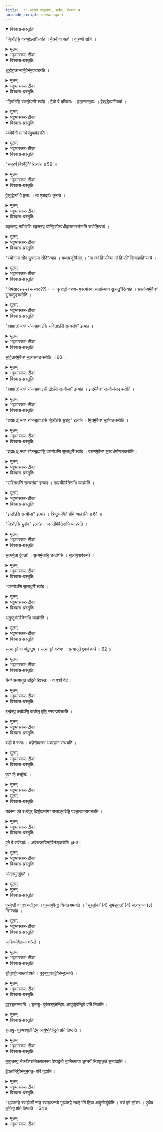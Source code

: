 ```yaml
---
title:  १० आसने समुपवेशः, सर्वैस्  सेव्यत्वं च
unicode_script: devanagari
---
```



<details open><summary>विश्वास-प्रस्तुतिः</summary>

"मि॒त्रो॑ऽसि॒ वरु॑णो॒ऽसी"त्या॑ह ।
मै॒त्रव्ँ वा अहः॑ ।
वा॒रु॒णी रात्रिः॑ ।
</details>

<details><summary>मूलम्</summary>

"मि॒त्रो॑ऽसि॒ वरु॑णो॒ऽसी"त्या॑ह ।
मै॒त्रव्ँ वा अहः॑ ।
वा॒रु॒णी रात्रिः॑ ।
</details>

<details><summary>भट्टभास्कर-टीका</summary>

1 अथ वेश्वदेव्यामिक्षायां यजमानो दक्षिणं सव्यं च बाहुमुपावहरते - मित्रोसीत्यादि ॥ मित्रशब्दस्य सूर्यवाचित्वात्तन्नाम्ना व्यवहृतस्य दक्षिणबाहोरहोरूपत्वं, वरुणशब्दस्यान्यकारवदावरणवाचित्वात् तन्नाम्ना व्यवहृतस्य रात्रिरूपत्वमिति भावः ।
</details>

<details open><summary>विश्वास-प्रस्तुतिः</summary>

अ॒हो॒रा॒त्राभ्या॑मे॒वैन॑मु॒पाव॑हरति ।
</details>

<details><summary>मूलम्</summary>

अ॒हो॒रा॒त्राभ्या॑मे॒वैन॑मु॒पाव॑हरति ।
</details>

<details><summary>भट्टभास्कर-टीका</summary>

अहोरात्राभ्यामेनं दक्षिण सव्यं चोपावहरति ।
</details>

<details open><summary>विश्वास-प्रस्तुतिः</summary>

"मि॒त्रो॑ऽसि॒ वरु॑णो॒ऽसी"त्या॑ह ।
मै॒त्रो वै दख्षि॑णः ।
वा॒रु॒णस्स॒व्यः ।
वै॒श्व॒दे॒व्या॑मिख्षा᳚ ।
</details>

<details><summary>मूलम्</summary>

"मि॒त्रो॑ऽसि॒ वरु॑णो॒ऽसी"त्या॑ह ।
मै॒त्रो वै दख्षि॑णः ।
वा॒रु॒णस्स॒व्यः ।
वै॒श्व॒दे॒व्या॑मिख्षा᳚ ।
</details>

<details><summary>भट्टभास्कर-टीका</summary>

किंच - मैत्रो दक्षिणो हस्तः प्राथम्यात् । सव्यो वारुणः संवृतत्वात्, आमिक्षा च वैश्वदेवी, विश्वेषु देवेषु चान्तर्भूतौ मित्रावरुणौ ।
</details>

<details open><summary>विश्वास-प्रस्तुतिः</summary>

स्वमे॒वैनौ॑ भाग॒धेय॑मु॒पाव॑हरति ।
</details>

<details><summary>मूलम्</summary>

स्वमे॒वैनौ॑ भाग॒धेय॑मु॒पाव॑हरति ।
</details>

<details><summary>भट्टभास्कर-टीका</summary>

तस्मात् स्वं भागधेयं भजनीयं संबन्धिनं संतानं प्रति मित्रं वरुणं च एतौ हस्तावुपावहरति ॥
</details>

<details open><summary>विश्वास-प्रस्तुतिः</summary>

"सम॒हव्ँ विश्वै᳚र्दे॒वै"रित्या॑ह ॥ 59 ॥  
</details>

<details><summary>मूलम्</summary>

"सम॒हव्ँ विश्वै᳚र्दे॒वै"रित्या॑ह ॥ 59 ॥  
</details>

<details><summary>भट्टभास्कर-टीका</summary>

2 समहमिति तामभिमृशति ॥
</details>

<details open><summary>विश्वास-प्रस्तुतिः</summary>

वै॒श्व॒दे॒व्यो॑ वै प्र॒जाः ।
ता ए॒वाद्या᳚ᳵ कुरुते ।
</details>

<details><summary>मूलम्</summary>

वै॒श्व॒दे॒व्यो॑ वै प्र॒जाः ।
ता ए॒वाद्या᳚ᳵ कुरुते ।
</details>

<details><summary>भट्टभास्कर-टीका</summary>

वैश्वदेव्यः प्रजास्सर्वदेवसाधारणत्वात् । तास्सर्वा आद्या आत्मनो भोग्याः करदाः कुरुते ॥
</details>

<details open><summary>विश्वास-प्रस्तुतिः</summary>

ख्ष॒त्त्रस्य॒ नाभि॑रसि ख्ष॒त्त्रस्य॒ योनि॑र॒सीत्य॑धीवा॒समास्तृ॑णाति सयोनि॒त्वाय॑ ।
</details>

<details><summary>मूलम्</summary>

ख्ष॒त्त्रस्य॒ नाभि॑रसि ख्ष॒त्त्रस्य॒ योनि॑र॒सीत्य॑धीवा॒समास्तृ॑णाति सयोनि॒त्वाय॑ ।
</details>

<details><summary>भट्टभास्कर-टीका</summary>

3 क्षत्रस्य नाभिरसीति आसन्दीं मिनोति ॥ क्षत्रस्य योनि सीत्यधीवासमास्तृणातीत्येके । सयोनित्वाय यजमानस्य सयोनित्वख्यापनाय ॥
</details>

<details open><summary>विश्वास-प्रस्तुतिः</summary>

"स्यो॒नामा सी॑द सु॒षदा॒मा सी॒दे"त्या॑ह ।
य॒था॒य॒जुरे॒वैतत् ।
"मा त्वा॑ हिꣳसी॒न्मा मा॑ हिꣳसी॒"दित्या॒हाहिꣳ॑सायै ।
</details>

<details><summary>मूलम्</summary>

"स्यो॒नामा सी॑द सु॒षदा॒मा सी॒दे"त्या॑ह ।
य॒था॒य॒जुरे॒वैतत् ।
"मा त्वा॑ हिꣳसी॒न्मा मा॑ हिꣳसी॒"दित्या॒हाहिꣳ॑सायै ।
</details>

<details><summary>भट्टभास्कर-टीका</summary>

4 स्योनामिति तत्रासीदन्तमनुमन्त्रयते ॥ स्योनत्वादि यथा यजुर्वदति तथा तद्भवत्येव ॥
</details>

<details open><summary>विश्वास-प्रस्तुतिः</summary>

"निष॑साद+++(←स्वरः??)+++ धृ॒तव्र॑तो॒ वरु॑णᳶ प॒स्त्या᳚स्वा साम्रा᳚ज्याय सु॒क्रतु॒"रित्या॑ह ।
साम्रा᳚ज्यमे॒वैनꣳ॑ सु॒क्रतु॑ङ्करोति ।
</details>

<details><summary>मूलम्</summary>

"निष॑साद धृ॒तव्र॑तो॒ वरु॑णᳶ प॒स्त्या᳚स्वा साम्रा᳚ज्याय सु॒क्रतु॒"रित्या॑ह ।
साम्रा᳚ज्यमे॒वैनꣳ॑ सु॒क्रतु॑ङ्करोति ।
</details>

<details><summary>भट्टभास्कर-टीका</summary>

5 निषसादेति आसीनमभिमन्त्रयते ॥ साम्राज्यं सम्राजम् । स्वार्थे ष्यञ्, चातुर्वर्ण्यादित्वात् । साम्राज्यवन्तं वा । 'क्रत्वादयश्च'इत्युत्तरपदाद्युदात्तत्वम् ॥
</details>

<details open><summary>विश्वास-प्रस्तुतिः</summary>

"ब्रह्मा(३)न्त्वꣳ रा॑जन्ब्र॒ह्माऽसि॑ सवि॒ताऽसि॑ स॒त्यस॑व॒" इत्या॑ह ।
</details>

<details><summary>मूलम्</summary>

"ब्रह्मा(३)न्त्वꣳ रा॑जन्ब्र॒ह्माऽसि॑ सवि॒ताऽसि॑ स॒त्यस॑व॒" इत्या॑ह ।
</details>

<details><summary>भट्टभास्कर-टीका</summary>

6 ऋत्विक्षु रत्निषु च सर्वतः पर्युपविष्टेष्वध्वर्युं राजाऽभिमन्त्रयते - ब्रह्मानिति ॥ अध्वर्युः प्रत्याह - त्वं राजन् ब्रह्माऽसीत्यादि ।
</details>

<details open><summary>विश्वास-प्रस्तुतिः</summary>

स॒वि॒तार॑मे॒वैनꣳ॑ स॒त्यस॑वङ्करोति ॥ 60 ॥  
</details>

<details><summary>मूलम्</summary>

स॒वि॒तार॑मे॒वैनꣳ॑ स॒त्यस॑वङ्करोति ॥ 60 ॥  
</details>

<details><summary>भट्टभास्कर-टीका</summary>

सवितारं प्रेरयितारं सत्यसवं अमोधानुज्ञम् ।
एवं ब्रह्मणो होतुरुद्गातुश्चामन्त्रणादि ।
</details>

<details open><summary>विश्वास-प्रस्तुतिः</summary>

"ब्रह्मा(३)न्त्वꣳ रा॑जन्ब्र॒ह्माऽसीन्द्रो॑ऽसि स॒त्यौजा॒" इत्या॑ह ।
इन्द्र॑मे॒वैनꣳ॑ स॒त्यौज॑सङ्करोति ।
</details>

<details><summary>मूलम्</summary>

"ब्रह्मा(३)न्त्वꣳ रा॑जन्ब्र॒ह्माऽसीन्द्रो॑ऽसि स॒त्यौजा॒" इत्या॑ह ।
इन्द्र॑मे॒वैनꣳ॑ स॒त्यौज॑सङ्करोति ।
</details>

<details><summary>भट्टभास्कर-टीका</summary>

इन्द्र ईश्वरोसि ।
सत्यौजाः अवितथबलः
</details>

<details open><summary>विश्वास-प्रस्तुतिः</summary>

"ब्रह्मा(३)न्त्वꣳ रा॑जन्ब्र॒ह्माऽसि॑ मि॒त्रो॑ऽसि सु॒शेव॒" इत्या॑ह ।
मि॒त्रमे॒वैनꣳ॑ सु॒शेव॑ङ्करोति ।
</details>

<details><summary>मूलम्</summary>

"ब्रह्मा(३)न्त्वꣳ रा॑जन्ब्र॒ह्माऽसि॑ मि॒त्रो॑ऽसि सु॒शेव॒" इत्या॑ह ।
मि॒त्रमे॒वैनꣳ॑ सु॒शेव॑ङ्करोति ।
</details>

<details><summary>भट्टभास्कर-टीका</summary>

मित्रं स्निग्धः सुशेवः सुसुखः । 'आद्युदात्तं द्व्यच्छन्दसि'इत्याद्युदात्तत्वम् ।
</details>

<details open><summary>विश्वास-प्रस्तुतिः</summary>

"ब्रह्मा(३)न्त्वꣳ रा॑जन्ब्र॒ह्मासि॒ वरु॑णोऽसि स॒त्यध॒र्मे"त्या॑ह ।
वरु॑णमे॒वैनꣳ॑ स॒त्यध॑र्माणङ्करोति ।
</details>

<details><summary>मूलम्</summary>

"ब्रह्मा(३)न्त्वꣳ रा॑जन्ब्र॒ह्मासि॒ वरु॑णोऽसि स॒त्यध॒र्मे"त्या॑ह ।
वरु॑णमे॒वैनꣳ॑ स॒त्यध॑र्माणङ्करोति ।
</details>

<details><summary>भट्टभास्कर-टीका</summary>

वरुणो वारकः शत्रूणां सत्यधर्माणं अमोघक्रियम् । 'धर्मादनिच्केवलात्'॥
</details>

<details open><summary>विश्वास-प्रस्तुतिः</summary>

"स॒वि॒ताऽसि॑ स॒त्यस॑व॒" इत्या॑ह ।
गा॒य॒त्रीमे॒वैतेना॑भि॒ व्याह॑रति ।
</details>

<details><summary>मूलम्</summary>

"स॒वि॒ताऽसि॑ स॒त्यस॑व॒" इत्या॑ह ।
गा॒य॒त्रीमे॒वैतेना॑भि॒ व्याह॑रति ।
</details>

<details><summary>भट्टभास्कर-टीका</summary>

7 सविताऽसीत्यादि ॥ एतेन सवितृकीर्तनेन तदीयां गायत्रीं यजमानायाभिव्याहरति ।
</details>

<details open><summary>विश्वास-प्रस्तुतिः</summary>

"इन्द्रो॑ऽसि स॒त्यौजा॒" इत्या॑ह ।
त्रि॒ष्टुभ॑मे॒वैतेना॑भि॒ व्याह॑रति ॥ 61 ॥  

"मि॒त्रो॑ऽसि सु॒शेव॒" इत्या॑ह ।
जग॑तीमे॒वैतेना॑भि॒ व्याह॑रति ।
</details>

<details><summary>मूलम्</summary>

"इन्द्रो॑ऽसि स॒त्यौजा॒" इत्या॑ह ।
त्रि॒ष्टुभ॑मे॒वैतेना॑भि॒ व्याह॑रति ॥ 61 ॥  

"मि॒त्रो॑ऽसि सु॒शेव॒" इत्या॑ह ।
जग॑तीमे॒वैतेना॑भि॒ व्याह॑रति ।
</details>

<details><summary>भट्टभास्कर-टीका</summary>

इन्द्रकीर्तनेन त्रिष्टुभं मित्रकीर्तनेन जगतीम् ।
</details>

<details open><summary>विश्वास-प्रस्तुतिः</summary>

स॒त्यमे॒ता दे॒वताः᳚ ।
स॒त्यमे॒तानि॒ छन्दाꣳ॑सि ।
स॒त्यमे॒वाव॑रुन्धे ।
</details>

<details><summary>मूलम्</summary>

स॒त्यमे॒ता दे॒वताः᳚ ।
स॒त्यमे॒तानि॒ छन्दाꣳ॑सि ।
स॒त्यमे॒वाव॑रुन्धे ।
</details>

<details><summary>भट्टभास्कर-टीका</summary>

सत्यं अवितथफलहेतवः, एतानि छन्दांसि, तस्मादेतत्संबन्धात् सत्यमवितथफलमवावरुन्ध । यद्वा - सत्यमनुष्टुभमिति सत्यवचनान्वयात् विपर्ययाच्च सत्यानृतात्मत्वमनुष्ट्वभः, तस्य वाङ्मयत्वात् ।
</details>

<details open><summary>विश्वास-प्रस्तुतिः</summary>

"वरु॑णोऽसि स॒त्यध॒र्मे"त्या॑ह ।
</details>

<details><summary>मूलम्</summary>

"वरु॑णोऽसि स॒त्यध॒र्मे"त्या॑ह ।
</details>

<details><summary>भट्टभास्कर-टीका</summary>

वरुणोपि सत्यानृतात्मा पापिनो वारको गृह्नाति पाशेन, इतरास्तु मोचकोऽनुगृह्णाति ।
</details>

<details open><summary>विश्वास-प्रस्तुतिः</summary>

अ॒नु॒ष्टुभ॑मे॒वैतेना॑भि॒ व्याह॑रति ।
</details>

<details><summary>मूलम्</summary>

अ॒नु॒ष्टुभ॑मे॒वैतेना॑भि॒ व्याह॑रति ।
</details>

<details><summary>भट्टभास्कर-टीका</summary>

तस्माद्वरुणकीर्तनेन अनुष्टुभमेवाभिव्याहरति ।
</details>

<details open><summary>विश्वास-प्रस्तुतिः</summary>

स॒त्या॒नृ॒ते वा अ॑नु॒ष्टुप् ।
स॒त्या॒नृ॒ते वरु॑णः ।
स॒त्या॒नृ॒ते ए॒वाव॑रुन्धे ॥ 62 ॥
</details>

<details><summary>मूलम्</summary>

स॒त्या॒नृ॒ते वा अ॑नु॒ष्टुप् ।
स॒त्या॒नृ॒ते वरु॑णः ।
स॒त्या॒नृ॒ते ए॒वाव॑रुन्धे ॥ 62 ॥
</details>

<details><summary>भट्टभास्कर-टीका</summary>

ततस्सत्यानृते अवरुन्धे विधेयीकरोति ।
</details>

<details open><summary>विश्वास-प्रस्तुतिः</summary>

नैनꣳ॑ सत्यानृ॒ते उ॑दि॒ते हिꣵ॑स्तः ।
य ए॒वव्ँ वेद॑ ।
</details>

<details><summary>मूलम्</summary>

नैनꣳ॑ सत्यानृ॒ते उ॑दि॒ते हिꣵ॑स्तः ।
य ए॒वव्ँ वेद॑ ।
</details>

<details><summary>भट्टभास्कर-टीका</summary>

ततस्ते उदिते उद्भूते उक्ते वा अयथाविषयोदिते एनं न हिंस्तः । एवं वेदितारमित्यपि, किं पुनः कर्तारम् ॥
</details>

<details open><summary>विश्वास-प्रस्तुतिः</summary>

इन्द्र॑स्य॒ वज्रो॑ऽसि॒ वार्त्र॑घ्न॒ इति॒ स्फ्यम्प्रय॑च्छति ।
</details>

<details><summary>मूलम्</summary>

इन्द्र॑स्य॒ वज्रो॑ऽसि॒ वार्त्र॑घ्न॒ इति॒ स्फ्यम्प्रय॑च्छति ।
</details>

<details><summary>भट्टभास्कर-टीका</summary>

8 इन्द्रस्येति ब्रह्मा स्फ्यं राज्ञे प्रयच्छति ॥
</details>

<details open><summary>विश्वास-प्रस्तुतिः</summary>

वज्रो॒ वै स्फ्यः ।
वज्रे॑णै॒वास्मा॑ अवरप॒रꣳ र॑न्धयति ।
</details>

<details><summary>मूलम्</summary>

वज्रो॒ वै स्फ्यः ।
वज्रे॑णै॒वास्मा॑ अवरप॒रꣳ र॑न्धयति ।
</details>

<details><summary>भट्टभास्कर-टीका</summary>

वज्रस्थानीयेन स्फ्येन अस्मै यजमानाय अवरपरं अवरान् परांश्च सेनापुरुषान् रन्धयति वशीकरोति । 'रधिजभोरचि'इति नुम् । अवरपरस्य सेनाङ्गत्वादेकवचनम् । आहिताग्न्यादित्वावत् परनिपातः ।
</details>

<details open><summary>विश्वास-प्रस्तुतिः</summary>

ए॒वꣳ हि तच्छ्रेयः॑ ।
</details>

<details><summary>मूलम्</summary>

ए॒वꣳ हि तच्छ्रेयः॑ ।
</details>

<details><summary>भट्टभास्कर-टीका</summary>

एवं हि तच्छ्रेयः प्रशस्ततरं भवति ।
</details>


<details><summary>मूलम्</summary>

यद॑स्मा ए॒ते रध्ये॑युः ।
दिशो॒ऽभ्य॑यꣳ राजा॑ऽभू॒दिति॒ पञ्चा॒ख्षान्प्रय॑च्छति ।
</details>

<details open><summary>विश्वास-प्रस्तुतिः</summary>

यद॑स्मा ए॒ते रध्ये॑यु॒र् दिशो॒ऽभ्य॑यꣳ राजा॑ऽभू॒दिति॒ पञ्चा॒ख्षान्प्रय॑च्छति ।
</details>

<details><summary>मूलम्</summary>

यद॑स्मा ए॒ते रध्ये॑यु॒र् दिशो॒ऽभ्य॑यꣳ राजा॑ऽभू॒दिति॒ पञ्चा॒ख्षान्प्रय॑च्छति ।
</details>

<details><summary>भट्टभास्कर-टीका</summary>

यदस्मै एते अवरे परेचोभयेऽपि रध्येयुः संसिद्ध्येयुः । रध हिंसासंराध्योः, दैवादिकः । यद्वा - अवरः परोऽन्यो यथा भवति तथा रन्धयति तथा वज्रप्रदानात् । अन्तोदात्तत्वं छान्दसम् । प्रतिहिताद्यक्षावापान्तं प्रत्तेन वज्रेण सोऽक्षावापोऽन्ते अधिदेवनं परश्शतान् परस्सहस्रान् वाऽक्षान्युप्य 'दिशोऽभ्ययं राजाऽ भूत्' इति पञ्चाक्षान्राज्ञे प्रयच्छति ।
</details>

<details open><summary>विश्वास-प्रस्तुतिः</summary>

ए॒ते वै सर्वेऽयाः᳚ ।
अप॑राजायिनमे॒वैन॑ङ्करोति ॥63॥  
</details>

<details><summary>मूलम्</summary>

ए॒ते वै सर्वेऽयाः᳚ ।
अप॑राजायिनमे॒वैन॑ङ्करोति ॥63॥  
</details>

<details><summary>भट्टभास्कर-टीका</summary>

एते अक्षाः ये पञ्चास्मै दीयन्ते एते सर्वे अयाः कृतत्रेताद्वापरकलयश्चत्वारो युगपादाः पञ्चमं युगं तस्मादयस्थानीयाक्षपञ्चकप्रदानेन एनं राजानं अपराजायिनं कदाचिदपि काले अपराजयशीलं करोति ॥
</details>

<details open><summary>विश्वास-प्रस्तुतिः</summary>

ओ॒द॒नमुद्ब्रु॑वते ।
</details>

<details><summary>मूलम्</summary>

ओ॒द॒नमुद्ब्रु॑वते ।
</details>


<details><summary>मूलम्</summary>

प॒र॒मे॒ष्ठी वा ए॒षः ।
यदो॑द॒नः ।
</details>

<details open><summary>विश्वास-प्रस्तुतिः</summary>

प॒र॒मे॒ष्ठी वा ए॒ष यदो॑द॒नः ।
प॒र॒मामे॒वैन॒ꣵ॒ श्रिय॑ङ्गमयति ।
"सुश्लो॒काँ (4) सुम॑ङ्ग॒लाँ (4) सत्य॑रा॒जा (३) नि"त्या॑ह ।
</details>

<details><summary>मूलम्</summary>

प॒र॒मे॒ष्ठी वा ए॒ष यदो॑द॒नः ।
प॒र॒मामे॒वैन॒ꣵ॒ श्रिय॑ङ्गमयति ।
"सुश्लो॒काँ (4) सुम॑ङ्ग॒लाँ (4) सत्य॑रा॒जा (३) नि"त्या॑ह ।
</details>

<details><summary>भट्टभास्कर-टीका</summary>

9 ओदनमिति ॥ ब्राह्मणादयोपि दीव्यन्तः ओदनं उद्ब्रुवते उद्देश्यं ब्रुवते पणत्वेन परिभाषन्ते । परमेष्ठिस्थानीयः खल्वोदनः, धारकत्वात् सर्वस्य । परमांश्रियमेनं ऋचो गाधामिश्राः श्रियं गमयन्ति । सुश्लोकादिमङ्गल्यनाम्नः संगृहीतृभागदुघक्षत्तॄन् एतैः पदैराह्वयति ।
</details>

<details open><summary>विश्वास-प्रस्तुतिः</summary>

आ॒शिष॑मे॒वैतामा शा᳚स्ते ।
</details>

<details><summary>मूलम्</summary>

आ॒शिष॑मे॒वैतामा शा᳚स्ते ।
</details>

<details><summary>भट्टभास्कर-टीका</summary>

आशिषमित्यादि । सुश्लोकादिहेतुत्वमेषामाशास्ते तेन, लभते च तथेत्यर्थः ॥
</details>

<details open><summary>विश्वास-प्रस्तुतिः</summary>

शौ॒न॒श्शे॒पमाख्या॑पयते ।
व॒रु॒ण॒पा॒शादे॒वैन॑म्मुञ्चति ।
</details>

<details><summary>मूलम्</summary>

शौ॒न॒श्शे॒पमाख्या॑पयते ।
व॒रु॒ण॒पा॒शादे॒वैन॑म्मुञ्चति ।
</details>

<details><summary>भट्टभास्कर-टीका</summary>

10 शौनश्शेपमिति ॥ ऋचो गाधामिश्राः परश्शताः परस्सहस्रा वा शस्त्रविशेषः तं होतारमाख्यापयते वाचयति, यजमानः वरुणपाशात् पापपाशान्मुक्तो भवति ।
</details>

<details open><summary>विश्वास-प्रस्तुतिः</summary>

प॒र॒श्श॒तम्भ॑वति ।
श॒तायु॒ᳶ पुरु॑षश्श॒तेन्द्रि॑यः
आयु॑ष्ये॒वेन्द्रि॒ये प्रति॑ तिष्ठति ।
</details>

<details><summary>मूलम्</summary>

प॒र॒श्श॒तम्भ॑वति ।
श॒तायु॒ᳶ पुरु॑षश्श॒तेन्द्रि॑यः
आयु॑ष्ये॒वेन्द्रि॒ये प्रति॑ तिष्ठति ।
</details>

<details open><summary>विश्वास-प्रस्तुतिः</summary>

श॒तायु॒ᳶ पुरु॑षश्श॒तेन्द्रि॑य॒ आयु॑ष्ये॒वेन्द्रि॒ये प्रति॑ तिष्ठति ।
</details>

<details><summary>मूलम्</summary>

श॒तायु॒ᳶ पुरु॑षश्श॒तेन्द्रि॑य॒ आयु॑ष्ये॒वेन्द्रि॒ये प्रति॑ तिष्ठति ।
</details>

<details><summary>भट्टभास्कर-टीका</summary>

परश्शतमिति । शतात् परः परश्शतं, पारस्करादित्वात् सुट् । शतात्परा ऋचो भवन्ति शतायुरित्यादि । गतम् ॥
</details>

<details open><summary>विश्वास-प्रस्तुतिः</summary>

मा॒रु॒तस्य॒ चैक॑विꣳशतिकपालस्य वैश्वदे॒व्यै चा॒मिख्षा॑या अ॒ग्नये᳚ स्विष्ट॒कृते॑ स॒मव॑द्यति ।

दे॒वता॑भिरे॒वैन॑मुभ॒यत॒ᳶ परि॑ गृह्णाति ।
</details>

<details><summary>मूलम्</summary>

मा॒रु॒तस्य॒ चैक॑विꣳशतिकपालस्य वैश्वदे॒व्यै चा॒मिख्षा॑या अ॒ग्नये᳚ स्विष्ट॒कृते॑ स॒मव॑द्यति ।

दे॒वता॑भिरे॒वैन॑मुभ॒यत॒ᳶ परि॑ गृह्णाति ।
</details>

<details><summary>भट्टभास्कर-टीका</summary>

11 'मारुतस्य चेत्यादि ॥ गतम् । अत्र मारुतेनैकविंशतिकपालेन वैश्वदेव्यामिक्षया प्रचरति । तत्राग्नये स्विष्टकृते उभयोस्समवद्यति ।
</details>

<details open><summary>विश्वास-प्रस्तुतिः</summary>

"अ॒पान्नप्त्रे॒ स्वाहो॒र्जो नप्त्रे॒ स्वाहा॒ऽग्नये॑ गृ॒हप॑तये॒ स्वाहे"ति॑ ति॒स्र आहु॑तीर्जुहोति ।
त्रय॑ इ॒मे लो॒काः ।
ए॒ष्वे॑व लो॒केषु॒ प्रति॑ तिष्ठति ॥ 64॥  
</details>

<details><summary>मूलम्</summary>

"अ॒पान्नप्त्रे॒ स्वाहो॒र्जो नप्त्रे॒ स्वाहा॒ऽग्नये॑ गृ॒हप॑तये॒ स्वाहे"ति॑ ति॒स्र आहु॑तीर्जुहोति ।
त्रय॑ इ॒मे लो॒काः ।
ए॒ष्वे॑व लो॒केषु॒ प्रति॑ तिष्ठति ॥ 64॥  
</details>

<details><summary>भट्टभास्कर-टीका</summary>

'अपां नप्त्रे स्वाहा'39इत्यादयः तिस्र आडुतयः । अवभृथेन प्रचर्य अप्सु प्रथमा, उदकान्तगार्हपत्ययोर्मध्ये दर्भस्तम्बे द्वितीया, पुनरेव गार्हपत्ये तृतीया । त्रय इत्यादि । गतम् ॥

इति भट्टभास्करमिश्रविरचिते यजुर्वेदभाष्ये पारक्षुद्रभाष्ये प्रथमेऽष्टके सप्तमप्रपाठके दशमोऽनुवाकः ॥
समाप्तश्च प्रपाठकः ॥  

</details>

